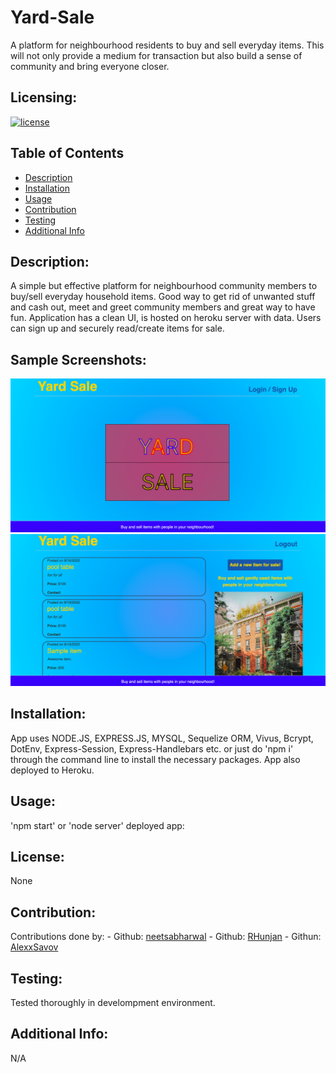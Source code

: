 # Yard-Sale

A platform for neighbourhood residents to buy and sell everyday items. This will not only provide a medium for transaction but also build a sense of community and bring everyone closer.

  ## Licensing:
  [![license](https://img.shields.io/badge/license-None-blue)](https://shields.io)

  ## Table of Contents 
  - [Description](#description)
  - [Installation](#installation)
  - [Usage](#usage)
  - [Contribution](#contribution)
  - [Testing](#testing)
  - [Additional Info](#additional-info)

  ## Description:
  A simple but effective platform for neighbourhood community members to buy/sell everyday household items. Good way to get rid of unwanted stuff and cash out, meet and greet community members and great way to have fun. Application has a clean UI, is hosted on heroku server with data. Users can sign up and securely read/create items for sale.
  
  ## Sample Screenshots:
  <img src="./public/assets/1.png">
  <img src="./public/assets/2.png">

  ## Installation:
  App uses NODE.JS, EXPRESS.JS, MYSQL, Sequelize ORM, Vivus, Bcrypt, DotEnv, Express-Session, Express-Handlebars etc. or just do 'npm i' through the command line to install the necessary packages. App also deployed to Heroku.

  ## Usage:
  'npm start' or 'node server'
  deployed app: 

  ## License:
  None

  ## Contribution:
  Contributions done by:
    - Github: [neetsabharwal](https://github.com/neetsabharwal)
    - Github: [RHunjan](https://github.com/RHunjan)
    - Githun: [AlexxSavov](https://github.com/AlexxSavov)

  ## Testing:
  Tested thoroughly in develompment environment.
  
  ## Additional Info:
  N/A